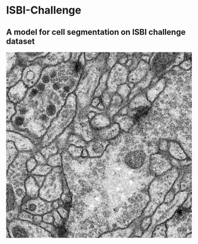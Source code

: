 # ISBI-Challenge
A model for cell segmentation on ISBI challenge dataset 
---
<img src="https://github.com/guolinbuaa/ISBI-Challenge/blob/master/test.png"/>

